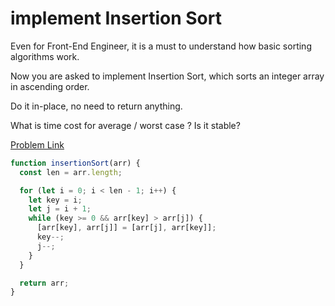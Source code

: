 # implement Insertion Sort

Even for Front-End Engineer, it is a must to understand how basic sorting algorithms work.

Now you are asked to implement Insertion Sort, which sorts an integer array in ascending order.

Do it in-place, no need to return anything.

What is time cost for average / worst case ? Is it stable?

[Problem Link](https://bigfrontend.dev/problem/implement-Insertion-Sort)

```js
function insertionSort(arr) {
  const len = arr.length;

  for (let i = 0; i < len - 1; i++) {
    let key = i;
    let j = i + 1;
    while (key >= 0 && arr[key] > arr[j]) {
      [arr[key], arr[j]] = [arr[j], arr[key]];
      key--;
      j--;
    }
  }

  return arr;
}
```
